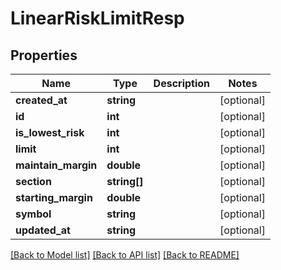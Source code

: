 # LinearRiskLimitResp

## Properties
Name | Type | Description | Notes
------------ | ------------- | ------------- | -------------
**created_at** | **string** |  | [optional] 
**id** | **int** |  | [optional] 
**is_lowest_risk** | **int** |  | [optional] 
**limit** | **int** |  | [optional] 
**maintain_margin** | **double** |  | [optional] 
**section** | **string[]** |  | [optional] 
**starting_margin** | **double** |  | [optional] 
**symbol** | **string** |  | [optional] 
**updated_at** | **string** |  | [optional] 

[[Back to Model list]](../README.md#documentation-for-models) [[Back to API list]](../README.md#documentation-for-api-endpoints) [[Back to README]](../README.md)


